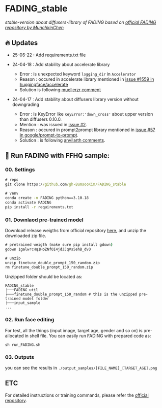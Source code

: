 # FADING_stable

*stable-version about diffusers-library of FADING based on [official FADING repository by MunchkinChen](https://github.com/MunchkinChen/FADING)*

## 🔥 Updates
- 25-06-22 : Add requirements.txt file
- 24-04-18 : Add stability about accelerate library
  - Error : is unexpected keyword `logging_dir` in `Accelerator`
  - Reason : occured in accelerate library mentioned in [issue #1559 in huggingface/accelerate](https://github.com/huggingface/accelerate/issues/1559)
  - Solution is following [muellerzr comment](https://github.com/huggingface/accelerate/issues/1559#issuecomment-1581556756)

- 24-04-17 : Add stability about diffusers library version without downgrading
  - Error : is KeyError like `KeyError:'down_cross'` about upper version than diffusers 0.10.0.
  - Mention : was issued in [issue #2](https://github.com/MunchkinChen/FADING/issues/2).
  - Reason : occured in prompt2prompt library mentioned in [issue #57 in google/prompt-to-prompt](https://github.com/google/prompt-to-prompt/issues/57).
  - Solution : is following [anvilarth comments](https://github.com/google/prompt-to-prompt/issues/57#issuecomment-1613729431).

## 🤗 Run FADING with FFHQ sample:


### 00. Settings

```cmd
# repo
git clone https://github.com/gh-BumsooKim/FADING_stable

# venv
conda create -n FADING python==3.10.18
conda activate FADING
pip install -r requirements.txt
```

### 01. Downlaod pre-trained model

Download release weigths from official repository [here](https://github.com/MunchkinChen/FADING#available-pretrained-weights), and unzip the downloaded zip file.
```cmd
# pretrained weigth (make sure pip install gdown)
gdown 1galwrcHq1HoZNfOI4jdJJqVs5ehB_dvO

# unzip
unzip finetune_double_prompt_150_random.zip
rm finetune_double_prompt_150_random.zip 
```

Unzipped folder should be located as:
```
FADING_stable
├───FADING_util
├───finetune_double_prompt_150_random # this is the unzipped pre-trained model folder
├───input_sample
...
```

### 02. Run face editing

For test, all the things (input image, target age, gender and so on) is pre-allocated in shell file. You can easily run FADING with prepared code as:

```
sh run_FADING.sh
```

### 03. Outputs

you can see the results in `./output_samples/[FILE_NAME]_[TARGET_AGE].png`


## ETC

For detailed instructions or training commands, please refer the [official repository](https://github.com/MunchkinChen/FADING).
